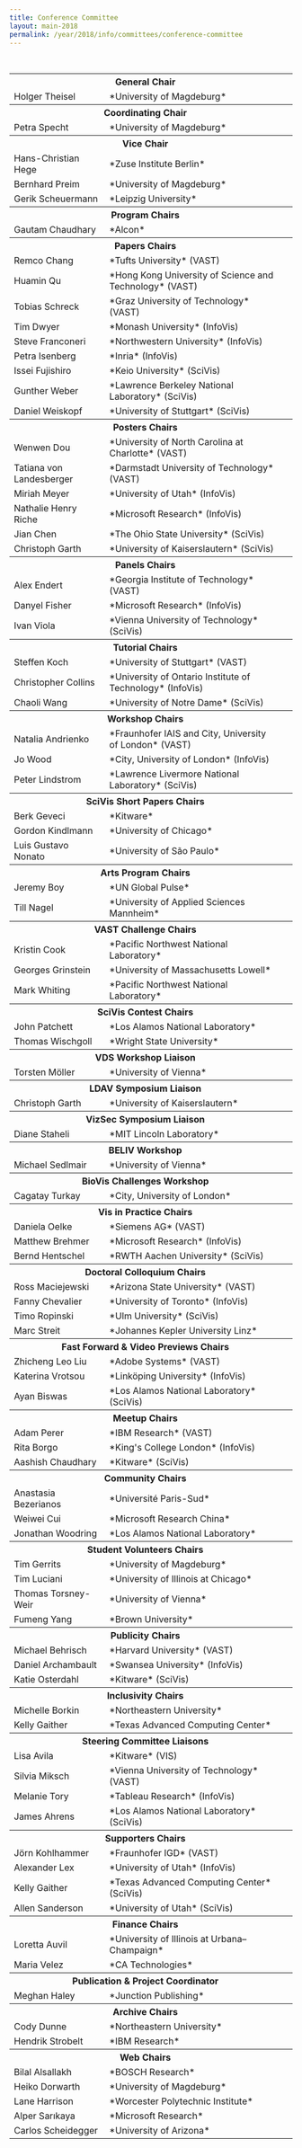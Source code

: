 ```yaml
---
title: Conference Committee
layout: main-2018
permalink: /year/2018/info/committees/conference-committee
---
```


<table border='0' class='committee_list'>
  <tbody>
    <tr class='committee_section'>
      <th colspan='2'>General Chair</th>
      <th>&nbsp;</th>
    </tr>
    <tr>
      <td>Holger Theisel</td>
      <td>*University of Magdeburg*</td>
    </tr>
    <tr class='committee_section'>
      <th colspan='2'>Coordinating Chair</th>
      <th>&nbsp;</th>
    </tr>
    <tr>
      <td>Petra Specht</td>
      <td>*University of Magdeburg*</td>
    </tr>
    <tr class='committee_section'>
      <th colspan='2'>Vice Chair</th>
      <th>&nbsp;</th>
    </tr>
    <tr>
      <td>Hans-Christian Hege</td>
      <td>*Zuse Institute Berlin*</td>
    </tr>
    <tr>
      <td>Bernhard Preim</td>
      <td>*University of Magdeburg*</td>
    </tr>
    <tr>
      <td>Gerik Scheuermann</td>
      <td>*Leipzig University*</td>
    </tr>
    <tr class='committee_section'>
      <th colspan='2'>Program Chairs</th>
      <th>&nbsp;</th>
    </tr>
    <tr>
      <td>Gautam Chaudhary</td>
      <td>*Alcon*</td>
    </tr>
    <tr class='committee_section'>
      <th colspan='2'>Papers Chairs</th>
      <th>&nbsp;</th>
    </tr>
    <tr>
      <td>Remco Chang</td>
      <td>*Tufts University* (VAST)</td>
    </tr>
    <tr>
      <td>Huamin Qu</td>
      <td>*Hong Kong University of Science and Technology* (VAST)</td>
    </tr>
    <tr>
      <td>Tobias Schreck</td>
      <td>*Graz University of Technology* (VAST)</td>
    </tr>
    <tr>
      <td>Tim Dwyer</td>
      <td>*Monash University* (InfoVis)</td>
    </tr>
    <tr>
      <td>Steve Franconeri</td>
      <td>*Northwestern University* (InfoVis)</td>
    </tr>
    <tr>
      <td>Petra Isenberg</td>
      <td>*Inria* (InfoVis)</td>
    </tr>
    <tr>
      <td>Issei Fujishiro</td>
      <td>*Keio University* (SciVis)</td>
    </tr>
    <tr>
      <td>Gunther Weber</td>
      <td>*Lawrence Berkeley National Laboratory* (SciVis)</td>
    </tr>
    <tr>
      <td>Daniel Weiskopf</td>
      <td>*University of Stuttgart* (SciVis)</td>
    </tr>
    <tr class='committee_section'>
      <th colspan='2'>Posters Chairs</th>
      <th>&nbsp;</th>
    </tr>
    <tr>
      <td>Wenwen Dou</td>
      <td>*University of North Carolina at Charlotte* (VAST)</td>
    </tr>
    <tr>
      <td>Tatiana von Landesberger</td>
      <td>*Darmstadt University of Technology* (VAST)</td>
    </tr>
    <tr>
      <td>Miriah Meyer</td>
      <td>*University of Utah* (InfoVis)</td>
    </tr><tr>
      <td>Nathalie Henry Riche</td>
      <td>*Microsoft Research* (InfoVis)</td>
    </tr>
    <tr>
      <td>Jian Chen</td>
      <td>*The Ohio State University* (SciVis)</td>
    </tr>
    <tr>
      <td>Christoph Garth</td>
      <td>*University of Kaiserslautern* (SciVis)</td>
    </tr>
    <tr class='committee_section'>
      <th colspan='2'>Panels Chairs</th>
      <th>&nbsp;</th>
    </tr>
    <tr>
      <td>Alex Endert</td>
      <td>*Georgia Institute of Technology* (VAST)</td>
    </tr>
    <tr>
      <td>Danyel Fisher</td>
      <td>*Microsoft Research* (InfoVis)</td>
    </tr>
    <tr>
      <td>Ivan Viola</td>
      <td>*Vienna University of Technology* (SciVis)</td>
    </tr>
    <tr class='committee_section'>
      <th colspan='2'>Tutorial Chairs</th>
      <th>&nbsp;</th>
    </tr>
    <tr>
      <td>Steffen Koch</td>
      <td>*University of Stuttgart* (VAST)</td>
    </tr>
    <tr>
      <td>Christopher Collins</td>
      <td>*University of Ontario Institute of Technology* (InfoVis)</td>
    </tr>
    <tr>
      <td>Chaoli Wang</td>
      <td>*University of Notre Dame* (SciVis)</td>
    </tr>
    <tr class='committee_section'>
      <th colspan='2'>Workshop Chairs</th>
      <th>&nbsp;</th>
    </tr>
    <tr>
      <td>Natalia Andrienko</td>
      <td>*Fraunhofer IAIS and City, University of London* (VAST)</td>
    </tr>
    <tr>
      <td>Jo Wood</td>
      <td>*City, University of London* (InfoVis)</td>
    </tr>
    <tr>
      <td>Peter Lindstrom</td>
      <td>*Lawrence Livermore National Laboratory* (SciVis)</td>
    </tr>
    <tr class='committee_section'>
      <th colspan='2'>SciVis Short Papers Chairs</th>
      <th>&nbsp;</th>
    </tr>
     <tr>
      <td>Berk Geveci</td>
      <td>*Kitware*</td>
    </tr>
    <tr>
      <td>Gordon Kindlmann</td>
      <td>*University of Chicago*</td>
    </tr>
    <tr>
      <td>Luis Gustavo Nonato</td>
      <td>*University of São Paulo*</td>
    </tr>
    <tr class='committee_section'>
      <th colspan='2'>Arts Program Chairs</th>
      <th>&nbsp;</th>
    </tr>
    <tr>
      <td>Jeremy Boy</td>
      <td>*UN Global Pulse*</td>
    </tr>
    <tr>
      <td>Till Nagel</td>
      <td>*University of Applied Sciences Mannheim*</td>
    </tr>
    <tr class='committee_section'>
      <th colspan='2'>VAST Challenge Chairs</th>
      <th>&nbsp;</th>
    </tr>
    <tr>
      <td>Kristin Cook</td>
      <td>*Pacific Northwest National Laboratory*</td>
    </tr>
    <tr>
      <td>Georges Grinstein</td>
      <td>*University of Massachusetts Lowell*</td>
    </tr>
    <tr>
      <td>Mark Whiting</td>
      <td>*Pacific Northwest National Laboratory*</td>
    </tr>
    <tr class='committee_section'>
      <th colspan='2'>SciVis Contest Chairs</th>
      <th>&nbsp;</th>
    </tr>
    <tr>
      <td>John Patchett</td>
      <td>*Los Alamos National Laboratory*</td>
    </tr>
    <tr>
      <td>Thomas Wischgoll</td>
      <td>*Wright State University*</td>
    </tr>
    <tr class='committee_section'>
      <th colspan='2'>VDS Workshop Liaison</th>
      <th>&nbsp;</th>
    </tr>
    <tr>
      <td>Torsten Möller</td>
      <td>*University of Vienna*</td>
    </tr>
    <tr class='committee_section'>
      <th colspan='2'>LDAV Symposium Liaison</th>
      <th>&nbsp;</th>
    </tr>
    <tr>
      <td>Christoph Garth</td>
      <td>*University of Kaiserslautern*</td>
    </tr>
    <tr class='committee_section'>
      <th colspan='2'>VizSec Symposium Liaison</th>
      <th>&nbsp;</th>
    </tr>
    <tr>
      <td>Diane Staheli</td>
      <td>*MIT Lincoln Laboratory*</td>
    </tr>
    <tr class='committee_section'>
      <th colspan='2'>BELIV Workshop</th>
      <th>&nbsp;</th>
    </tr>
    <tr>
      <td>Michael Sedlmair</td>
      <td>*University of Vienna*</td>
    </tr>
    <tr class='committee_section'>
      <th colspan='2'>BioVis Challenges Workshop</th>
      <th>&nbsp;</th>
    </tr>
    <tr>
      <td>Cagatay Turkay</td>
      <td>*City, University of London*</td>
    </tr>
    <tr class='committee_section'>
      <th colspan='2'>Vis in Practice Chairs</th>
      <th>&nbsp;</th>
    </tr>
    <tr>
      <td>Daniela Oelke</td>
      <td>*Siemens AG* (VAST)</td>
    </tr>
    <tr>
      <td>Matthew Brehmer</td>
      <td>*Microsoft Research* (InfoVis)</td>
    </tr>
    <tr>
      <td>Bernd Hentschel</td>
      <td>*RWTH Aachen University* (SciVis)</td>
    </tr>
    <tr class='committee_section'>
      <th colspan='2'>Doctoral Colloquium Chairs</th>
      <th>&nbsp;</th>
    </tr>
    <tr>
      <td>Ross Maciejewski</td>
      <td>*Arizona State University* (VAST)</td>
    </tr>
    <tr>
      <td>Fanny Chevalier</td>
      <td>*University of Toronto* (InfoVis)</td>
    </tr>
    <tr>
      <td>Timo Ropinski</td>
      <td>*Ulm University* (SciVis)</td>
    </tr>
    <tr>
      <td>Marc Streit</td>
      <td>*Johannes Kepler University Linz*</td>
    </tr>
    <tr class='committee_section'>
      <th colspan='2'>Fast Forward &amp; Video Previews Chairs</th>
      <th>&nbsp;</th>
    </tr>
    <tr>
      <td>Zhicheng Leo Liu</td>
      <td>*Adobe Systems* (VAST)</td>
    </tr>
    <tr>
      <td>Katerina Vrotsou</td>
      <td>*Linköping University* (InfoVis)</td>
    </tr>
    <tr>
      <td>Ayan Biswas</td>
      <td>*Los Alamos National Laboratory* (SciVis)</td>
    </tr>
    <tr class='committee_section'>
      <th colspan='2'>Meetup Chairs</th>
      <th>&nbsp;</th>
    </tr>
    <tr>
      <td>Adam Perer</td>
      <td>*IBM Research* (VAST)</td>
    </tr>
    <tr>
      <td>Rita Borgo</td>
      <td>*King's College London* (InfoVis)</td>
    </tr>
    <tr>
      <td>Aashish Chaudhary</td>
      <td>*Kitware* (SciVis)</td>
    </tr>
    <tr class='committee_section'>
      <th colspan='2'>Community Chairs</th>
      <th>&nbsp;</th>
    </tr>
    <tr>
      <td>Anastasia Bezerianos</td>
      <td>*Université Paris-Sud*</td>
    </tr>
    <tr>
      <td>Weiwei Cui</td>
      <td>*Microsoft Research China*</td>
    </tr>
    <tr>
      <td>Jonathan Woodring</td>
      <td>*Los Alamos National Laboratory*</td>
    </tr>
    <tr class='committee_section'>
      <th colspan='2'>Student Volunteers Chairs</th>
      <th>&nbsp;</th>
    </tr>
    <tr>
      <td>Tim Gerrits</td>
      <td>*University of Magdeburg*</td>
    </tr>
    <tr>
      <td>Tim Luciani</td>
      <td>*University of Illinois at Chicago*</td>
    </tr>
    <tr>
      <td>Thomas Torsney-Weir</td>
      <td>*University of Vienna*</td>
    </tr>
    <tr>
      <td>Fumeng Yang</td>
      <td>*Brown University*</td>
    </tr>
    <tr class='committee_section'>
      <th colspan='2'>Publicity Chairs</th>
      <th>&nbsp;</th>
    </tr>
    <tr>
      <td>Michael Behrisch</td>
      <td>*Harvard University* (VAST)</td>
    </tr>
    <tr>
      <td>Daniel Archambault</td>
      <td>*Swansea University* (InfoVis)</td>
    </tr>
    <tr>
      <td>Katie Osterdahl</td>
      <td>*Kitware* (SciVis)</td>
    </tr>
    <tr class='committee_section'>
      <th colspan='2'>Inclusivity Chairs</th>
      <th>&nbsp;</th>
    </tr>
    <tr>
      <td>Michelle Borkin</td>
      <td>*Northeastern University*</td>
    </tr>
    <tr>
      <td>Kelly Gaither</td>
      <td>*Texas Advanced Computing Center*</td>
    </tr>
    <tr class='committee_section'>
      <th colspan='2'>Steering Committee Liaisons</th>
      <th>&nbsp;</th>
    </tr>
    <tr>
      <td>Lisa Avila</td>
      <td>*Kitware* (VIS)</td>
    </tr>
    <tr>
      <td>Silvia Miksch</td>
      <td>*Vienna University of Technology* (VAST)</td>
    </tr>
    <tr>
      <td>Melanie Tory</td>
      <td>*Tableau Research* (InfoVis)</td>
    </tr>
    <tr>
      <td>James Ahrens</td>
      <td>*Los Alamos National Laboratory* (SciVis)</td>
    </tr>
    <tr class='committee_section'>
      <th colspan='2'>Supporters Chairs</th>
      <th>&nbsp;</th>
    </tr>
    <tr>
      <td>Jörn Kohlhammer</td>
      <td>*Fraunhofer IGD* (VAST)</td>
    </tr>
    <tr>
      <td>Alexander Lex</td>
      <td>*University of Utah* (InfoVis)</td>
    </tr>
    <tr>
      <td>Kelly Gaither</td>
      <td>*Texas Advanced Computing Center* (SciVis)</td>
    </tr>
    <tr>
      <td>Allen Sanderson</td>
      <td>*University of Utah* (SciVis)</td>
    </tr>
    <tr class='committee_section'>
      <th colspan='2'>Finance Chairs</th>
      <th>&nbsp;</th>
    </tr>
    <tr>
      <td>Loretta Auvil</td>
      <td>*University of Illinois at Urbana–Champaign*</td>
    </tr>
    <tr>
      <td>Maria Velez</td>
      <td>*CA Technologies*</td>
    </tr>
    <tr class='committee_section'>
      <th colspan='2'>Publication &amp; Project Coordinator</th>
      <th>&nbsp;</th>
    </tr>
    <tr>
      <td>Meghan Haley</td>
      <td>*Junction Publishing*</td>
    </tr>
    <tr class='committee_section'>
      <th colspan='2'>Archive Chairs</th>
      <th>&nbsp;</th>
    </tr>
    <tr>
      <td>Cody Dunne</td>
      <td>*Northeastern University*</td>
    </tr>
    <tr>
      <td>Hendrik Strobelt</td>
      <td>*IBM Research*</td>
    </tr>
    <tr class='committee_section'>
      <th colspan='2'>Web Chairs</th>
      <th>&nbsp;</th>
    </tr>
    <tr>
      <td>Bilal Alsallakh</td>
      <td>*BOSCH Research*</td>
    </tr>
    <tr>
      <td>Heiko Dorwarth</td>
      <td>*University of Magdeburg*</td>
    </tr>
    <tr>
      <td>Lane Harrison</td>
      <td>*Worcester Polytechnic Institute*</td>
    </tr>
    <tr>
      <td>Alper Sarıkaya</td>
      <td>*Microsoft Research*</td>
    </tr>
    <tr>
      <td>Carlos Scheidegger</td>
      <td>*University of Arizona*</td>
    </tr>
  </tbody>
</table>


